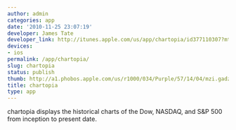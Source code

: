 ```yaml
---
author: admin
categories: app
date: '2010-11-25 23:07:19'
developer: James Tate
developer_link: http://itunes.apple.com/us/app/chartopia/id377110307?mt=8
devices: 
- ios
permalink: /app/chartopia/
slug: chartopia
status: publish
thumb: http://a1.phobos.apple.com/us/r1000/034/Purple/57/14/04/mzi.gadzggll.175x175-75.jpg
title: chartopia
type: app
---
```


chartopia displays the historical charts of the Dow, NASDAQ, and S&P 500 from inception to present date.